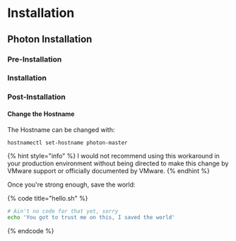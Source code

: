 # Installation

## Photon Installation

### Pre-Installation

### Installation

### Post-Installation

#### Change the Hostname



The Hostname can be changed with:

```
hostnamectl set-hostname photon-master
```

{% hint style="info" %}
I would not recommend using this workaround in your production environment without being directed to make this change by VMware support or officially documented by VMware.
{% endhint %}

Once you're strong enough, save the world:

{% code title="hello.sh" %}
```bash
# Ain't no code for that yet, sorry
echo 'You got to trust me on this, I saved the world'
```
{% endcode %}




